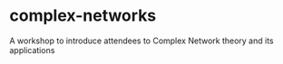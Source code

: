 # complex-networks
A workshop to introduce attendees to Complex Network theory and its applications
